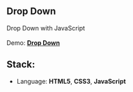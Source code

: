 ## Drop Down

Drop Down with JavaScript<br>
<br>
Demo: **[Drop Down](https://dejanv91.github.io/drop-down/index.html)**

## Stack:
* Language: **HTML5**, **CSS3**, **JavaScript**
